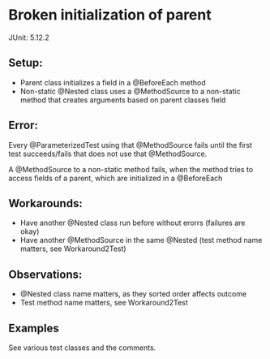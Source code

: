 # Broken initialization of parent 

JUnit: 5.12.2

## Setup:

- Parent class initializes a field in a @BeforeEach method
- Non-static @Nested class uses a @MethodSource to a non-static method that
creates arguments based on parent classes field

## Error:

Every @ParameterizedTest using that @MethodSource fails until the first test succeeds/fails that
does not use that @MethodSource.

A @MethodSource to a non-static method fails, when the method tries to access fields of a parent,
which are initialized in a @BeforeEach

## Workarounds:

- Have another @Nested class run before without erorrs (failures are okay)
- Have another @MethodSource in the same @Nested (test method name matters, see Workaround2Test)

## Observations:

- @Nested class name matters, as they sorted order affects outcome
- Test method name matters, see Workaround2Test

## Examples

See various test classes and the comments.
